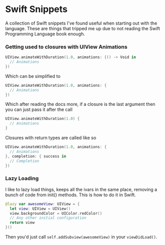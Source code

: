 Swift Snippets
=============

A collection of Swift snippets I've found useful when starting out with the language. These are things that tripped me up due to not reading the Swift Programming Language book enough.

### Getting used to closures with UIView Animations

```swift
UIView.animateWithDuration(1.0, animations: {() -> Void in
  // Animations
})
```

Which can be simplified to 

```swift
UIView.animateWithDuration(1.0, animations: {
  // Animations
})
```

Which after reading the docs more, if a closure is the last argument then you can just pass it after the call

```swift
UIView.animateWithDuration(1.0) {
  // Animations
}
```

Closures with return types are called like so

```swift
UIView.animateWithDuration(1.0, animations: {
  // Animations
}, completion: { success in
  // Completion
})
```

### Lazy Loading

I like to lazy load things, keeps all the ivars in the same place, removing a bunch of code from init() methods. This is how to do it in Swift.

```swift
@lazy var awesomeView: UIView = {
  let view: UIView = UIView()
  view.backgroundColor = UIColor.redColor()
  // Any other initial configuration
  return view
}()
```

Then you'd just call `self.addSubview(awesomeView)` in your `viewDidLoad()`.
